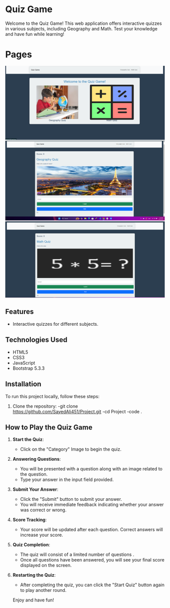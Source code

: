 # Quiz Game
Welcome to the Quiz Game! This web application offers interactive quizzes in various subjects, including Geography and Math. Test your knowledge and have fun while learning!

# Pages
![alt text](image-1.png)
![alt text](image-2.png)
![alt text](image-3.png)

## Features
- Interactive quizzes for different subjects.

## Technologies Used
- HTML5
- CSS3
- JavaScript
- Bootstrap 5.3.3

## Installation
To run this project locally, follow these steps:

1. Clone the repository:
   -git clone https://github.com/SayedAli451/Project.git
   -cd Project
   -code .
   
## How to Play the Quiz Game

1. **Start the Quiz**:
   - Click on the "Category" Image to begin the quiz.

2. **Answering Questions**:
   - You will be presented with a question along with an image related to the question.
   - Type your answer in the input field provided.

3. **Submit Your Answer**:
   - Click the "Submit" button to submit your answer.
   - You will receive immediate feedback indicating whether your answer was correct or wrong.

4. **Score Tracking**:
   - Your score will be updated after each question. Correct answers will increase your score.

5. **Quiz Completion**:
   - The quiz will consist of a limited number of questions .
   - Once all questions have been answered, you will see your final score displayed on the screen.

6. **Restarting the Quiz**:
   - After completing the quiz, you can click the "Start Quiz" button again to play another round.

    Enjoy and have fun!
